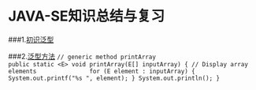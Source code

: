 # JAVA-SE知识总结与复习

###1.[初识泛型](https://github.com/DaCang/JAVA-SE/blob/master/JAVA%20SE01/src/com/generic/Demo1.java)

###2.[泛型方法](https://github.com/DaCang/JAVA-SE/blob/master/JAVA%20SE01/src/com/generic/GenericMethodTest.java)
`// generic method printArray                         
	public static <E> void printArray(E[] inputArray) {
		// Display array elements              
		for (E element : inputArray) {
			System.out.printf("%s ", element);
		}
		System.out.println();
	}`
